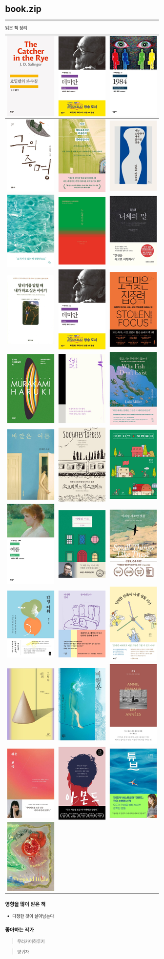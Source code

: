 # book.zip

---
읽은 책 정리

| ![Alt text](/images/호밀밭의파수꾼.jpeg)   | ![Alt text](/images/데미안.jpeg)              | ![Alt text](/images/1984.jpeg)          |
|-------------------------------------|--------------------------------------------|-----------------------------------------|
| ![Alt text](/images/구의증명.jpeg)      | ![Alt text](/images/나는메트로폴리탄의경비원입니다..jpeg) | ![Alt text](/images/나는소망한다내게금지된것을.jpeg) |
| ![Alt text](/images/너무나많은여름이.jpeg)  | ![Alt text](/images/노르웨이의숲.jpeg)           | ![Alt text](/images/니체의말.jpeg)          |
| ![Alt text](/images/달리기를말할때.jpeg)   | ![Alt text](/images/데미안.jpeg)              | ![Alt text](/images/도둑맞은집중력.jpeg)       |
| ![Alt text](/images/도시와그불확실한벽.jpeg) | ![Alt text](/images/모순.jpeg)               | ![Alt text](/images/물고기는존재하지않는다.jpeg)   |
| ![Alt text](/images/바깥은여름.jpeg)     | ![Alt text](/images/소크라테스익스프레스.jpeg)       | ![Alt text](/images/아버지의해방일지.jpeg)      |
| ![Alt text](/images/여름.jpeg)        | ![Alt text](/images/여행의이유.jpeg)            | ![Alt text](/images/이처럼사소한것들.jpeg)      |
| ![Alt text](/images/감정어휘.jpeg)      | ![Alt text](/images/다정한것이살아남는다.jpeg)       | ![Alt text](/images/단정한반복이나를살릴거야.jpeg)  |
| ![Alt text](/images/백의그림자.jpeg)     | ![Alt text](/images/비행운.jpeg)              | ![Alt text](/images/세월.jpeg)            |
| ![Alt text](/images/쉬운천국.jpeg)      | ![Alt text](/images/아몬드.jpeg)              | ![Alt text](/images/튜브.jpeg)            |
| ![Alt text](/images/트로피컬나이트.jpeg)   |            |         |

### 영향을 많이 받은 책
- 다정한 것이 살아남는다

### 좋아하는 작가
> 무라카미하루키

> 양귀자